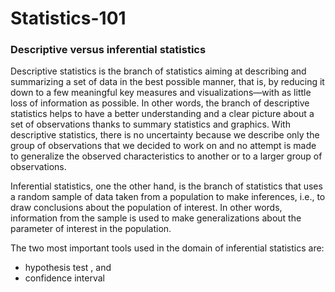 # Statistics-101


### Descriptive versus inferential statistics

Descriptive statistics is the branch of statistics aiming at describing and summarizing a set of data in the best possible manner, that is, by reducing it down to a few meaningful key measures and visualizations—with as little loss of information as possible. In other words, the branch of descriptive statistics helps to have a better understanding and a clear picture about a set of observations thanks to summary statistics and graphics. With descriptive statistics, there is no uncertainty because we describe only the group of observations that we decided to work on and no attempt is made to generalize the observed characteristics to another or to a larger group of observations.

Inferential statistics, one the other hand, is the branch of statistics that uses a random sample of data taken from a population to make inferences, i.e., to draw conclusions about the population of interest. In other words, information from the sample is used to make generalizations about the parameter of interest in the population.

The two most important tools used in the domain of inferential statistics are:

* hypothesis test , and
* confidence interval 

